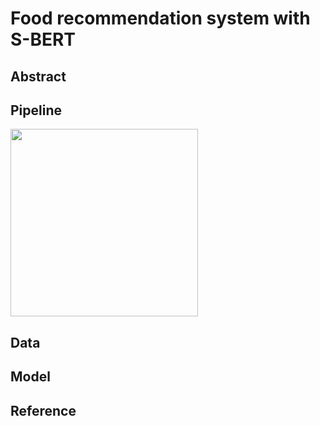 # Food recommendation system with S-BERT


## Abstract

## Pipeline
<!-- ![image](https://user-images.githubusercontent.com/111716640/233542322-0e322a80-7d49-47ed-a569-eb7050236a96.png){: width="50%" height="50%"} -->

<img src="[https://user-images.githubusercontent.com/111716640/233542322-0e322a80-7d49-47ed-a569-eb7050236a96.png]" width="300" height="300"/>

## Data



## Model


## Reference
